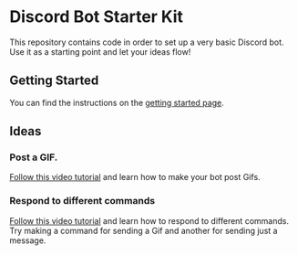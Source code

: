 # Discord Bot Starter Kit

This repository contains code in order to set up a very basic Discord bot. Use it as a starting point and let your ideas flow!

## Getting Started

You can find the instructions on the [getting started page](docs/README.md).

## Ideas

### Post a GIF.

[Follow this video tutorial](https://www.youtube.com/watch?v=9P1rB2MY4ZA) and learn how to make your bot post Gifs.

### Respond to different commands

[Follow this video tutorial](https://www.youtube.com/watch?v=B60Q74FHFBQ) and learn how to respond to different commands. Try making a command for sending a Gif and another for sending just a message.
